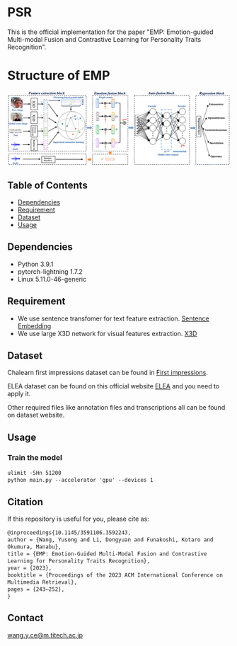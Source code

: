 # PSR

This is the official implementation for the paper "EMP: Emotion-guided Multi-modal Fusion and Contrastive
Learning for Personality Traits Recognition".

# Structure of EMP
![image](model-structure.png)

## Table of Contents

- [Dependencies](#security)
- [Requirement](#background)
- [Dataset](#dataset)
- [Usage](#usage)

## Dependencies

- Python 3.9.1
- pytorch-lightning 1.7.2   
- Linux 5.11.0-46-generic

## Requirement
- We use sentence transfomer for text feature extraction. [Sentence Embedding](https://huggingface.co/cardiffnlp/twitter-roberta-base-emotion)
- We use large X3D network for visual features extraction. [X3D](https://github.com/facebookresearch/pytorchvideo)

## Dataset
Chalearn first impressions dataset can be found in [First impressions](https://chalearnlap.cvc.uab.cat/dataset/24/description/).

ELEA dataset can be found on this official website [ELEA](https://www.idiap.ch/en/dataset/elea) and you need to apply it.

Other required files like annotation files and transcriptions all can be found on dataset website.
## Usage

### Train the model

```
ulimit -SHn 51200
python main.py --accelerator 'gpu' --devices 1  
```

## Citation
If this repository is useful for you, please cite as:
```
@inproceedings{10.1145/3591106.3592243,
author = {Wang, Yusong and Li, Dongyuan and Funakoshi, Kotaro and Okumura, Manabu},
title = {EMP: Emotion-Guided Multi-Modal Fusion and Contrastive Learning for Personality Traits Recognition},
year = {2023},
booktitle = {Proceedings of the 2023 ACM International Conference on Multimedia Retrieval},
pages = {243–252},
}
```

## Contact
wang.y.ce@m.titech.ac.jp
